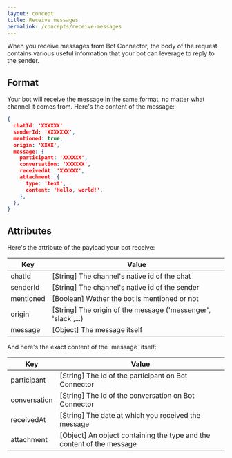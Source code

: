 ```yaml
---
layout: concept
title: Receive messages
permalink: /concepts/receive-messages
---
```


When you receive messages from Bot Connector, the body of the request contains various useful information that your bot can leverage to reply to the sender.

## Format

Your bot will receive the message in the same format, no matter what channel it comes from. Here's the content of the message:

~~~ json
{
  chatId: 'XXXXXX'
  senderId: 'XXXXXXX',
  mentioned: true,
  origin: 'XXXX',
  message: {
    participant: 'XXXXXX',
    conversation: 'XXXXXX',
    receivedAt: 'XXXXXX',
    attachment: {
      type: 'text',
      content: 'Hello, world!',
    },
  },
}
~~~

## Attributes

Here's the attribute of the payload your bot receive:

| Key         | Value                                 |
| ---         | ------                                |
| chatId      | [String] The channel's native id of the chat   |
| senderId    | [String] The channel's native id of the sender |
| mentioned   | [Boolean] Wether the bot is mentioned or not   |
| origin      | [String] The origin of the message ('messenger', 'slack',...) |
| message     | [Object] The message itself                    |

And here's the exact content of the \`message\` itself:

| Key            | Value                                 |
| -------------- | ------                                |
| participant    | [String] The Id of the participant on Bot Connector                   |
| conversation   | [String] The Id of the conversation on Bot Connector                  |
| receivedAt     | [String] The date at which you received the message                   |
| attachment     | [Object] An object containing the type and the content of the message |

